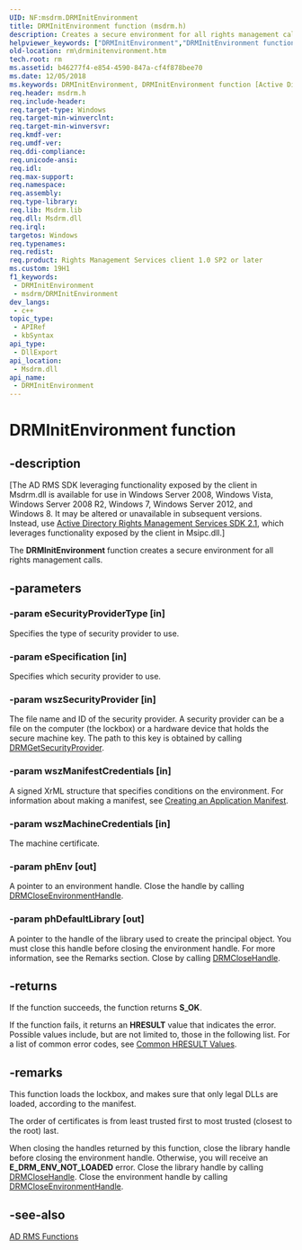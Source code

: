 ```yaml
---
UID: NF:msdrm.DRMInitEnvironment
title: DRMInitEnvironment function (msdrm.h)
description: Creates a secure environment for all rights management calls.
helpviewer_keywords: ["DRMInitEnvironment","DRMInitEnvironment function [Active Directory Rights Management Services SDK 1.0]","msdrm/DRMInitEnvironment","rm.drminitenvironment"]
old-location: rm\drminitenvironment.htm
tech.root: rm
ms.assetid: b46277f4-e854-4590-847a-cf4f878bee70
ms.date: 12/05/2018
ms.keywords: DRMInitEnvironment, DRMInitEnvironment function [Active Directory Rights Management Services SDK 1.0], msdrm/DRMInitEnvironment, rm.drminitenvironment
req.header: msdrm.h
req.include-header: 
req.target-type: Windows
req.target-min-winverclnt: 
req.target-min-winversvr: 
req.kmdf-ver: 
req.umdf-ver: 
req.ddi-compliance: 
req.unicode-ansi: 
req.idl: 
req.max-support: 
req.namespace: 
req.assembly: 
req.type-library: 
req.lib: Msdrm.lib
req.dll: Msdrm.dll
req.irql: 
targetos: Windows
req.typenames: 
req.redist: 
req.product: Rights Management Services client 1.0 SP2 or later
ms.custom: 19H1
f1_keywords:
 - DRMInitEnvironment
 - msdrm/DRMInitEnvironment
dev_langs:
 - c++
topic_type:
 - APIRef
 - kbSyntax
api_type:
 - DllExport
api_location:
 - Msdrm.dll
api_name:
 - DRMInitEnvironment
---
```


# DRMInitEnvironment function


## -description

<p class="CCE_Message">[The AD RMS SDK leveraging functionality exposed by the client in Msdrm.dll 
    is available for use in Windows Server 2008, Windows Vista, Windows Server 2008 R2, 
    Windows 7, Windows Server 2012, and Windows 8. It may be altered or 
    unavailable in subsequent versions. Instead, use 
    <a href="https://docs.microsoft.com/previous-versions/windows/desktop/msipc/microsoft-information-protection-and-control-client-portal">Active Directory Rights Management Services SDK 2.1</a>, 
    which leverages functionality exposed by the client in Msipc.dll.]

The <b>DRMInitEnvironment</b> function creates a 
    secure environment for all rights management calls.

## -parameters

### -param eSecurityProviderType [in]

Specifies the type of security provider to use.

### -param eSpecification [in]

Specifies which security provider to use.

### -param wszSecurityProvider [in]

The file name and ID of the security provider. A security provider can be a file on the computer (the 
      lockbox) or a hardware device that holds the secure machine key. The path to this key is obtained by calling 
      <a href="https://docs.microsoft.com/previous-versions/windows/desktop/api/msdrm/nf-msdrm-drmgetsecurityprovider">DRMGetSecurityProvider</a>.

### -param wszManifestCredentials [in]

A signed XrML structure that specifies conditions on the environment. For information about making a 
      manifest, see 
      <a href="https://docs.microsoft.com/previous-versions/windows/desktop/adrms_sdk/creating-an-application-manifest">Creating an Application Manifest</a>.

### -param wszMachineCredentials [in]

The machine certificate.

### -param phEnv [out]

A pointer to an environment handle. Close the handle by calling 
      <a href="https://docs.microsoft.com/previous-versions/windows/desktop/api/msdrm/nf-msdrm-drmcloseenvironmenthandle">DRMCloseEnvironmentHandle</a>.

### -param phDefaultLibrary [out]

A pointer to the handle of the library used to create the principal object. You must close this handle 
      before closing the environment handle. For more information, see the Remarks section. Close by calling 
      <a href="https://docs.microsoft.com/previous-versions/windows/desktop/api/msdrm/nf-msdrm-drmclosehandle">DRMCloseHandle</a>.

## -returns

If the function succeeds, the function returns <b>S_OK</b>.

If the function fails, it returns an <b>HRESULT</b> value that indicates the error. 
       Possible values include, but are not limited to, those in the following list. For a list of common error codes, 
       see <a href="https://docs.microsoft.com/windows/desktop/SecCrypto/common-hresult-values">Common HRESULT Values</a>.

## -remarks

This function loads the lockbox, and makes sure that only legal DLLs are loaded, according to the manifest.

The order of certificates is from least trusted first to most trusted (closest to the root) last.

When closing the handles returned by this function, close the library handle before closing the environment 
     handle. Otherwise, you will receive an <b>E_DRM_ENV_NOT_LOADED</b> error. Close the library 
     handle by calling <a href="https://docs.microsoft.com/previous-versions/windows/desktop/api/msdrm/nf-msdrm-drmclosehandle">DRMCloseHandle</a>. Close the environment 
     handle by calling 
     <a href="https://docs.microsoft.com/previous-versions/windows/desktop/api/msdrm/nf-msdrm-drmcloseenvironmenthandle">DRMCloseEnvironmentHandle</a>.

## -see-also

<a href="https://docs.microsoft.com/previous-versions/windows/desktop/adrms_sdk/ad-rms-functions">AD RMS Functions</a>

